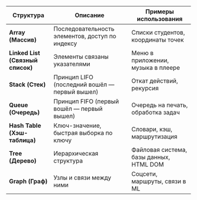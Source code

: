 | Структура | Описание | Примеры использования |
|----------|----------|------------------------|
| **Array (Массив)** | Последовательность элементов, доступ по индексу | Списки студентов, координаты точек |
| **Linked List (Связный список)** | Элементы связаны указателями | Меню в приложении, музыка в плеере |
| **Stack (Стек)** | Принцип LIFO (последний вошёл — первый вышел) | Откат действий, рекурсия |
| **Queue (Очередь)** | Принцип FIFO (первый вошёл — первый вышел) | Очередь на печать, обработка задач |
| **Hash Table (Хэш-таблица)** | Ключ-значение, быстрая выборка по ключу | Словари, кэш, маршрутизация |
| **Tree (Дерево)** | Иерархическая структура | Файловая система, базы данных, HTML DOM |
| **Graph (Граф)** | Узлы и связи между ними | Соцсети, маршруты, связи в ML |
